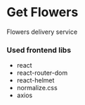 # Get Flowers
 Flowers delivery service

### Used frontend libs
* react
* react-router-dom
* react-helmet
* normalize.css
* axios